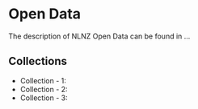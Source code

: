 # Open Data

The description of NLNZ Open Data can be found in ...

## Collections

* Collection - 1:
* Collection - 2:
* Collection - 3:
